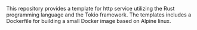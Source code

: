 This repository provides a template for http service utilizing the Rust programming language and the Tokio framework.
The templates includes a Dockerfile for building a small Docker image based on Alpine linux.
